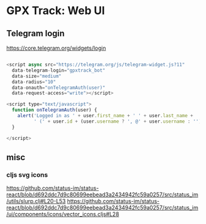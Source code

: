 # GPX Track: Web UI



## Telegram login

https://core.telegram.org/widgets/login

```javascript

<script async src="https://telegram.org/js/telegram-widget.js?11" 
  data-telegram-login="gpxtrack_bot" 
  data-size="medium" 
  data-radius="10" 
  data-onauth="onTelegramAuth(user)" 
  data-request-access="write"></script>

<script type="text/javascript">
  function onTelegramAuth(user) {
    alert('Logged in as ' + user.first_name + ' ' + user.last_name + 
          ' (' + user.id + (user.username ? ', @' + user.username : '') + ')');
  }

</script>
```

## misc

### cljs svg icons

https://github.com/status-im/status-react/blob/d692ddc7d9c80699eebead3a2434942fc59a0257/src/status_im/utils/slurp.clj#L20-L53
https://github.com/status-im/status-react/blob/d692ddc7d9c80699eebead3a2434942fc59a0257/src/status_im/ui/components/icons/vector_icons.cljs#L28

